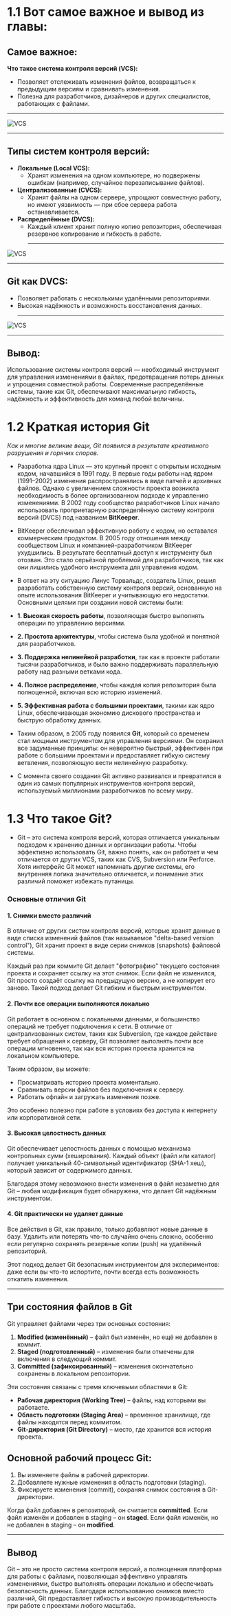 # 1.1 Вот самое важное и вывод из главы:  

## **Самое важное:**  
**Что такое система контроля версий (VCS):**  
   - Позволяет отслеживать изменения файлов, возвращаться к предыдущим версиям и сравнивать изменения.  
   - Полезна для разработчиков, дизайнеров и других специалистов, работающих с файлами.
___
![VCS](https://git-scm.com/book/en/v2/images/local.png)
___

##  **Типы систем контроля версий:**  
   - **Локальные (Local VCS):**  
     - Хранят изменения на одном компьютере, но подвержены ошибкам (например, случайное перезаписывание файлов).  
   - **Централизованные (CVCS):**  
     - Хранят файлы на одном сервере, упрощают совместную работу, но имеют уязвимость — при сбое сервера работа останавливается.  
   - **Распределённые (DVCS):**  
     - Каждый клиент хранит полную копию репозитория, обеспечивая резервное копирование и гибкость в работе.
       ___
       

![VCS](https://git-scm.com/book/en/v2/images/centralized.png)
___

##  **Git как DVCS:**  
   - Позволяет работать с несколькими удалёнными репозиториями.  
   - Высокая надёжность и возможность восстановления данных.
     ___
     
![VCS](https://git-scm.com/book/en/v2/images/distributed.png)
___

## **Вывод:**  
Использование системы контроля версий — необходимый инструмент для управления изменениями в файлах, предотвращения потерь данных и упрощения совместной работы. Современные распределённые системы, такие как Git, обеспечивают максимальную гибкость, надёжность и эффективность для команд любой величины.

 # 1.2 Краткая история Git

*Как и многие великие вещи, Git появился в результате креативного разрушения и горячих споров.*

- Разработка ядра Linux — это крупный проект с открытым исходным кодом, начавшийся в 1991 году. В первые годы работы над ядром (1991–2002) изменения распространялись в виде патчей и архивных файлов. Однако с увеличением сложности проекта возникла необходимость в более организованном подходе к управлению изменениями. В 2002 году сообщество разработчиков Linux начало использовать проприетарную распределённую систему контроля версий (DVCS) под названием **BitKeeper**.  

- BitKeeper обеспечивал эффективную работу с кодом, но оставался коммерческим продуктом. В 2005 году отношения между сообществом Linux и компанией-разработчиком BitKeeper ухудшились. В результате бесплатный доступ к инструменту был отозван. Это стало серьёзной проблемой для разработчиков, так как они лишились удобного инструмента для управления кодом.  

- В ответ на эту ситуацию Линус Торвальдс, создатель Linux, решил разработать собственную систему контроля версий, основанную на опыте использования BitKeeper и учитывающую его недостатки. Основными целями при создании новой системы были:  

- **1. Высокая скорость работы**, позволяющая быстро выполнять операции по управлению версиями.  
- **2. Простота архитектуры**, чтобы система была удобной и понятной для разработчиков.  
- **3. Поддержка нелинейной разработки**, так как в проекте работали тысячи разработчиков, и было важно поддерживать параллельную работу над разными ветками кода. 
- **4. Полное распределение**, чтобы каждая копия репозитория была полноценной, включая всю историю изменений.  
- **5. Эффективная работа с большими проектами**, такими как ядро Linux, обеспечивающая экономию дискового пространства и быструю обработку данных.  

- Таким образом, в 2005 году появился **Git**, который со временем стал мощным инструментом для управления версиями. Он сохранил все задуманные принципы: он невероятно быстрый, эффективен при работе с большими проектами и предоставляет гибкую систему ветвления, позволяющую вести нелинейную разработку.  

- С момента своего создания Git активно развивался и превратился в один из самых популярных инструментов контроля версий, используемый миллионами разработчиков по всему миру.



# 1.3 Что такое Git?

- Git – это система контроля версий, которая отличается уникальным подходом к хранению данных и организации работы. Чтобы эффективно использовать Git, важно понять, как он работает и чем отличается от других VCS, таких как CVS, Subversion или Perforce. Хотя интерфейс Git может напоминать другие системы, его внутренняя логика значительно отличается, и понимание этих различий поможет избежать путаницы.  

### **Основные отличия Git**  

#### **1. Снимки вместо различий**  
В отличие от других систем контроля версий, которые хранят данные в виде списка изменений файлов (так называемое "delta-based version control"), Git хранит проект в виде серии снимков (snapshots) файловой системы.  

Каждый раз при коммите Git делает "фотографию" текущего состояния проекта и сохраняет ссылку на этот снимок. Если файл не изменился, Git просто создаёт ссылку на предыдущую версию, а не копирует его заново. Такой подход делает Git гибким и быстрым инструментом.  

#### **2. Почти все операции выполняются локально**  
Git работает в основном с локальными данными, и большинство операций не требует подключения к сети. В отличие от централизованных систем, таких как Subversion, где каждое действие требует обращения к серверу, Git позволяет выполнять почти все операции мгновенно, так как вся история проекта хранится на локальном компьютере.  

Таким образом, вы можете:  
- Просматривать историю проекта моментально.  
- Сравнивать версии файлов без подключения к серверу.  
- Работать офлайн и загружать изменения позже.  

Это особенно полезно при работе в условиях без доступа к интернету или корпоративной сети.  

#### **3. Высокая целостность данных**  
Git обеспечивает целостность данных с помощью механизма контрольных сумм (хеширования). Каждый объект (файл или каталог) получает уникальный 40-символьный идентификатор (SHA-1 хеш), который зависит от содержимого данных.  

Благодаря этому невозможно внести изменения в файл незаметно для Git – любая модификация будет обнаружена, что делает Git надёжным инструментом.  

#### **4. Git практически не удаляет данные**  
Все действия в Git, как правило, только добавляют новые данные в базу. Удалить или потерять что-то случайно очень сложно, особенно если регулярно сохранять резервные копии (push) на удалённый репозиторий.  

Этот подход делает Git безопасным инструментом для экспериментов: даже если вы что-то испортите, почти всегда есть возможность откатить изменения.  

---

## **Три состояния файлов в Git**  
Git управляет файлами через три основных состояния:  

1. **Modified (изменённый)** – файл был изменён, но ещё не добавлен в коммит.  
2. **Staged (подготовленный)** – изменения были отмечены для включения в следующий коммит.  
3. **Committed (зафиксированный)** – изменения окончательно сохранены в локальном репозитории.  

Эти состояния связаны с тремя ключевыми областями в Git:  

- **Рабочая директория (Working Tree)** – файлы, над которыми вы работаете.  
- **Область подготовки (Staging Area)** – временное хранилище, где файлы находятся перед коммитом.  
- **Git-директория (Git Directory)** – место, где хранится вся история проекта.  

## **Основной рабочий процесс Git:**  

1. Вы изменяете файлы в рабочей директории.  
2. Добавляете нужные изменения в область подготовки (staging).  
3. Фиксируете изменения (commit), сохраняя снимок состояния в Git-директории.  

Когда файл добавлен в репозиторий, он считается **committed**. Если файл изменён и добавлен в staging – он **staged**. Если файл изменён, но не добавлен в staging – он **modified**.  

---

## **Вывод**  
Git – это не просто система контроля версий, а полноценная платформа для работы с файлами, позволяющая эффективно управлять изменениями, быстро выполнять операции локально и обеспечивать безопасность данных. Благодаря использованию снимков вместо различий, Git предоставляет гибкость и высокую производительность при работе с проектами любого масштаба.
